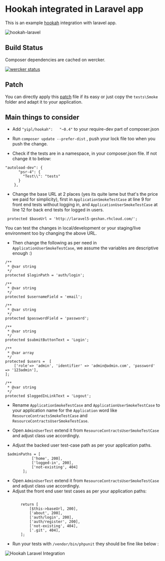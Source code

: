 # Hookah integrated in Laravel app

This is an example [hookah](https://github.com/younginnovations/hookah) integration with laravel app.

![hookah-laravel](https://cloud.githubusercontent.com/assets/170554/10563745/749d7196-75a7-11e5-826c-fd995315fcdf.jpg)

## Build Status

Composer dependencies are cached on wercker.

[![wercker status](https://app.wercker.com/status/89ba09c2ac06307108ee6ef3a6800dc0/m/master "wercker status")](https://app.wercker.com/project/bykey/89ba09c2ac06307108ee6ef3a6800dc0)

## Patch

You can directly apply this [patch](https://patch-diff.githubusercontent.com/raw/younginnovations/hookah-laravel/pull/1.patch) 
file if its easy or just copy the `tests\Smoke` folder and adapt it to your application.

## Main things to consider

* Add `"yipl/hookah":	"~0.4"` to your require-dev part of composer.json

* Run `composer update --prefer-dist` , push your lock file too when you push the change.

* Check if the tests are in a namespace, in your composer.json file. If not change it to below:

```
"autoload-dev": {
	  "psr-4": {
		"Test\\": "tests"
	  }
	},
```

* Change the base URL at 2 places (yes its quite lame but that's the price we paid for simplicity), first in 
`ApplicationSmokeTestCase`  at line 9 for front end tests without logging in, and `ApplicationUserSmokeTestCase` at
line 12 for back end tests for logged in users.

```
 protected $baseUrl = 'http://laravel5-geshan.rhcloud.com/';
```
You can test the changes in local/development or your staging/live environment too by changing the above URL.

* Then change the following as per need in `ApplicationUserSmokeTestCase`, we assume the variables are descriptive enough :)

```
/**
 * @var string
 */
protected $loginPath = 'auth/login';

/**
 * @var string
 */
protected $usernameField = 'email';

/**
 * @var string
 */
protected $passwordField = 'password';

/**
 * @var string
 */
protected $submitButtonText = 'Login';

/**
 * @var array
 */
protected $users =  [
    ['role'=> 'admin', 'identifier' => 'admin@admin.com', 'password' => '123admin'],
];

/**
 * @var string
 */
protected $loggedInLinkText = 'Logout';

```

* Rename `ApplicationSmokeTestCase` and `ApplicationUserSmokeTestCase` to your application name for the `Application` word
like `ResourceContractsSmokeTestCase` and `ResourceContractsUserSmokeTestCase`.

* Open `AdminUserTest` extend it from `ResourceContractsUserSmokeTestCase` and adjust class use accordingly.
* Adjust the backed user test-case path as per your application paths.
```
 $adminPaths = [
            ['home', 200],
            ['logged-in', 200],
            ['not-existing', 404]
        ];
```
* Open `AdminUserTest` extend it from `ResourceContractsUserSmokeTestCase` and adjust class use accordingly.
* Adjust the front end user test cases as per your application paths:
 ```
 
        return [
            [$this->baseUrl, 200],
            ['about', 200],
            ['auth/login', 200],
            ['auth/register', 200],
            ['not-existing', 404],
            ['.git', 404],
        ];
```
* Run your tests with `/vendor/bin/phpunit` they should be fine like below :

![Hookah Laravel Integration](https://s3-ap-southeast-1.amazonaws.com/uploads-ap.hipchat.com/140261/1343070/kLcC18NyB54yWTO/hookah-laravel-5.png "Hookah Laravel Integration")
